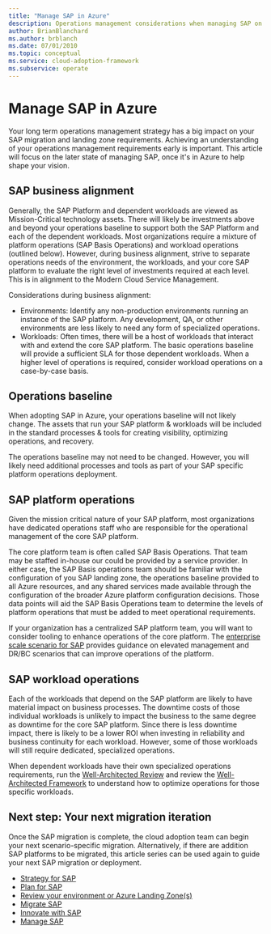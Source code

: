 ```yaml
---
title: "Manage SAP in Azure"
description: Operations management considerations when managing SAP on Azure
author: BrianBlanchard
ms.author: brblanch
ms.date: 07/01/2010
ms.topic: conceptual
ms.service: cloud-adoption-framework
ms.subservice: operate
---
```


# Manage SAP in Azure

Your long term operations management strategy has a big impact on your SAP migration and landing zone requirements. Achieving an understanding of your operations management requirements early is important. This article will focus on the later state of managing SAP, once it's in Azure to help shape your vision.

## SAP business alignment

Generally, the SAP Platform and dependent workloads are viewed as Mission-Critical technology assets. There will likely be investments above and beyond your operations baseline to support both the SAP Platform and each of the dependent workloads. Most organizations require a mixture of platform operations (SAP Basis Operations) and workload operations (outlined below). However, during business alignment, strive to separate operations needs of the environment, the workloads, and your core SAP platform to evaluate the right level of investments required at each level. This is in alignment to the Modern Cloud Service Management. 

Considerations during business alignment:

- Environments: Identify any non-production environments running an instance of the SAP platform. Any development, QA, or other environments are less likely to need any form of specialized operations.
- Workloads: Often times, there will be a host of workloads that interact with and extend the core SAP platform. The basic operations baseline will provide a sufficient SLA for those dependent workloads. When a higher level of operations is required, consider workload operations on a case-by-case basis.

## Operations baseline

When adopting SAP in Azure, your operations baseline will not likely change. The assets that run your SAP platform & workloads will be included in the standard processes & tools for creating visibility, optimizing operations, and recovery.

The operations baseline may not need to be changed. However, you will likely need additional processes and tools as part of your SAP specific platform operations deployment.

## SAP platform operations

Given the mission critical nature of your SAP platform, most organizations have dedicated operations staff who are responsible for the operational management of the core SAP platform.

The core platform team is often called SAP Basis Operations. That team may be staffed in-house our could be provided by a service provider. In either case, the SAP Basis operations team should be familiar with the configuration of you SAP landing zone, the operations baseline provided to all Azure resources, and any shared services made available through the configuration of the broader Azure platform configuration decisions. Those data points will aid the SAP Basis Operations team to determine the levels of platform operations that must be added to meet operational requirements.

If your organization has a centralized SAP platform team, you will want to consider tooling to enhance operations of the core platform. The [enterprise scale scenario for SAP](./enterprise-scale-landing-zone.md) provides guidance on elevated management and DR/BC scenarios that can improve operations of the platform.

## SAP workload operations

Each of the workloads that depend on the SAP platform are likely to have material impact on business processes. The downtime costs of those individual workloads is unlikely to impact the business to the same degree as downtime for the core SAP platform. Since there is less downtime impact, there is likely to be a lower ROI when investing in reliability and business continuity for each workload. However, some of those workloads will still require dedicated, specialized operations.

When dependent workloads have their own specialized operations requirements, run the [Well-Architected Review](https://docs.microsoft.com/assessments/?id=azure-architecture-review&mode=pre-assessment) and review the [Well-Architected Framework](https://docs.microsoft.com/azure/architecture/framework/) to understand how to optimize operations for those specific workloads.

## Next step: Your next migration iteration

Once the SAP migration is complete, the cloud adoption team can begin your next scenario-specific migration. Alternatively, if there are addition SAP platforms to be migrated, this article series can be used again to guide your next SAP migration or deployment.

- [Strategy for SAP](./strategy.md)
- [Plan for SAP](./plan.md)
- [Review your environment or Azure Landing Zone(s)](./ready.md)
- [Migrate SAP](./migrate.md)
- [Innovate with SAP](./innovate.md)
- [Manage SAP](./manage.md)

